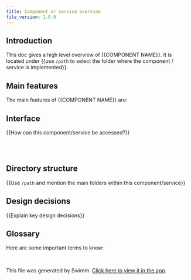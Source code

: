 ```yaml
---
title: Component or service overview
file_version: 1.0.0
---
```


## Introduction
This doc gives a high level overview of {{COMPONENT NAME}}. It is located under {{use `/path` to select the folder where the component / service is implemented}}.

## Main features
The main features of {{COMPONENT NAME}} are:

## Interface
{{How can this component/service be accessed?}}

<br/>



<br/>

## Directory structure
{{Use `/path` and mention the main folders within this component/service}}

## Design decisions
{{Explain key design decisions}}

## Glossary
Here are some important terms to know:

<br/>

This file was generated by Swimm. [Click here to view it in the app](https://app.swimm.io/repos/Z2l0aHViJTNBJTNBbXJha2N3LnRrJTNBJTNBbXJha2N3/docs/jflx60kr).
